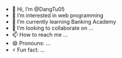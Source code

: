 - 👋 Hi, I’m @DangTu05
- 👀 I’m interested in web programming
- 🌱 I’m currently learning Banking Academy 
- 💞️ I’m looking to collaborate on ...
- 📫 How to reach me ...
- 😄 Pronouns: ...
- ⚡ Fun fact: ...

<!---
DangTu05/DangTu05 is a ✨ special ✨ repository because its `README.md` (this file) appears on your GitHub profile.
You can click the Preview link to take a look at your changes.
--->
